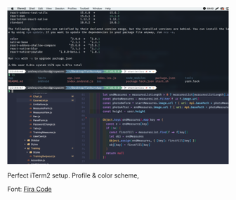  <img src='iterm.png' alt='iterm color scheme, iterm profile' />

 Perfect iTerm2 setup. Profile & color scheme,

 Font: <a href='https://www.google.ru/url?sa=t&rct=j&q=&esrc=s&source=web&cd=1&ved=0ahUKEwiyo5vZ2rTXAhVGGZoKHXnGBWkQFggmMAA&url=https%3A%2F%2Fgithub.com%2Ftonsky%2FFiraCode&usg=AOvVaw22f5CatU4EjzpQtxMu3Ntk'>Fira Code</a>